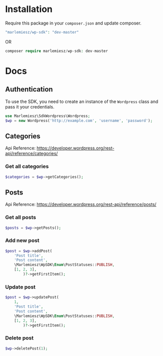 # Installation

Require this package in your `composer.json` and update composer.

```php
"marlemiesz/wp-sdk": "dev-master"
```
OR
```php
composer require marlemiesz/wp-sdk: dev-master
```

# Docs
## Authentication
To use the SDK, you need to create an instance of the `Wordpress` class and pass it your credentials.

```php
use Marlemiesz\SdkWordpress\Wordpress;
$wp = new Wordpress('http://example.com', 'username', 'password');
```
## Categories
Api Reference: https://developer.wordpress.org/rest-api/reference/categories/
### Get all categories
```php
$categories = $wp->getCategories();
```
## Posts
Api Reference: https://developer.wordpress.org/rest-api/reference/posts/
### Get all posts
```php
$posts = $wp->getPosts();
```
### Add new post
```php
$post = $wp->addPost(
    'Post title',
    'Post content',
    \Marlemiesz\WpSDK\Enum\PostStatuses::PUBLISH,
    [1, 2, 3],
        )?->getFirstItem();
```
### Update post
```php
$post = $wp->updatePost(
    1,
    'Post title',
    'Post content',
    \Marlemiesz\WpSDK\Enum\PostStatuses::PUBLISH,
    [1, 2, 3],
        )?->getFirstItem();
```
### Delete post
```php
$wp->deletePost(1);
```
